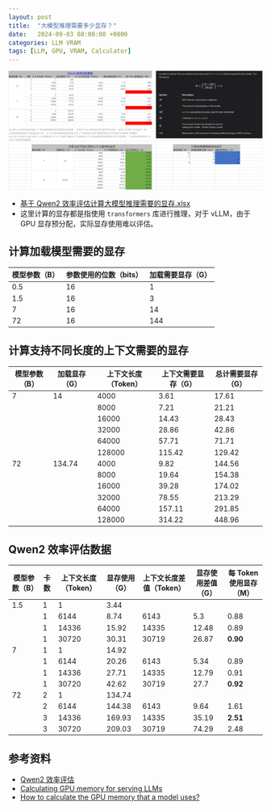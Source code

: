 ```yaml
---
layout: post
title:  "大模型推理需要多少显存？"
date:   2024-09-03 08:00:00 +0800
categories: LLM VRAM
tags: [LLM, GPU, VRAM, Calculator]
---
```


![](/images/2024/LLMInferenceVRAMCalculator/how-much-vram-is-required-for-llm-inference.png)

- [基于 Qwen2 效率评估计算大模型推理需要的显存.xlsx](/images/2024/LLMInferenceVRAMCalculator/基于Qwen2效率评估计算大模型推理需要的显存.xlsx)
- 这里计算的显存都是指使用 `transformers` 库进行推理，对于 vLLM，由于 GPU 显存预分配，实际显存使用难以评估。


## 计算加载模型需要的显存		

| 模型参数（B） | 参数使用的位数（bits） | 加载需要显存（G） |
| --- | --- | --- |
| 0.5 | 16 | 1 |
| 1.5 | 16 | 3 |
| 7 | 16 | 14 |
| 72 | 16 | 144 |


## 计算支持不同长度的上下文需要的显存				

| 模型参数（B） | 加载显存（G） | 上下文长度（Token） | 上下文需要显存（G） | 总计需要显存（G） |
| --- | --- | --- | --- | --- |
| 7 | 14 | 4000 | 3.61 | 17.61 |
|  |  | 8000 | 7.21 | 21.21 |
|  |  | 16000 | 14.43 | 28.43 |
|  |  | 32000 | 28.86 | 42.86 |
|  |  | 64000 | 57.71 | 71.71 |
|  |  | 128000 | 115.42 | 129.42 |
| 72 | 134.74 | 4000 | 9.82 | 144.56 |
|  |  | 8000 | 19.64 | 154.38 |
|  |  | 16000 | 39.28 | 174.02 |
|  |  | 32000 | 78.55 | 213.29 |
|  |  | 64000 | 157.11 | 291.85 |
|  |  | 128000 | 314.22 | 448.96 |


## Qwen2 效率评估数据

| 模型参数（B） | 卡数 | 上下文长度（Token） | 显存使用（G） | 上下文长度差值（Token） | 显存使用差值（G） | 每 Token 使用显存（M） |
| --- | --- | --- | --- | --- | --- | --- |
| 1.5 | 1 | 1 | 3.44 | | | |
|  | 1 | 6144 | 8.74 | 6143 | 5.3 | 0.88 |
|  | 1 | 14336 | 15.92 | 14335 | 12.48 | 0.89 |
|  | 1 | 30720 | 30.31 | 30719 | 26.87 | **0.90** |
| 7 | 1 | 1 | 14.92 | | | |
|  | 1 | 6144 | 20.26 | 6143 | 5.34 | 0.89 |
|  | 1 | 14336 | 27.71 | 14335 | 12.79 | 0.91 |
|  | 1 | 30720 | 42.62 | 30719 | 27.7 | **0.92** |
| 72 | 2 | 1 | 134.74 | | | |
|  | 2 | 6144 | 144.38 | 6143 | 9.64 | 1.61 |
|  | 3 | 14336 | 169.93 | 14335 | 35.19 | **2.51** |
|  | 3 | 30720 | 209.03 | 30719 | 74.29 | 2.48 |


## 参考资料
- [Qwen2 效率评估](https://qwen.readthedocs.io/zh-cn/latest/benchmark/speed_benchmark.html)
- [Calculating GPU memory for serving LLMs](https://training.continuumlabs.ai/infrastructure/data-and-memory/calculating-gpu-memory-for-serving-llms)
- [How to calculate the GPU memory that a model uses?](https://discuss.pytorch.org/t/how-to-calculate-the-gpu-memory-that-a-model-uses/157486)
